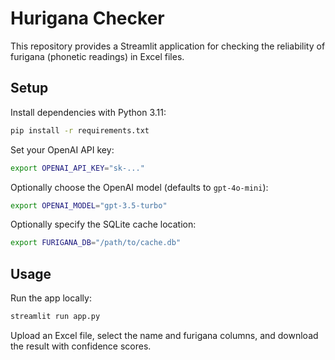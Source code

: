 # Hurigana Checker

This repository provides a Streamlit application for checking the reliability of furigana (phonetic readings) in Excel files.

## Setup

Install dependencies with Python 3.11:

```bash
pip install -r requirements.txt
```

Set your OpenAI API key:

```bash
export OPENAI_API_KEY="sk-..."
```

Optionally choose the OpenAI model (defaults to `gpt-4o-mini`):

```bash
export OPENAI_MODEL="gpt-3.5-turbo"
```

Optionally specify the SQLite cache location:

```bash
export FURIGANA_DB="/path/to/cache.db"
```

## Usage

Run the app locally:

```bash
streamlit run app.py
```

Upload an Excel file, select the name and furigana columns, and download the result with confidence scores.
